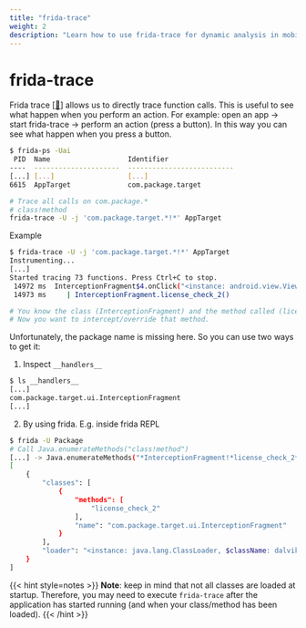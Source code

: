 ```yaml
---
title: "frida-trace"
weight: 2
description: "Learn how to use frida-trace for dynamic analysis in mobile pentesting. Trace function calls, identify methods, and understand application behavior during security assessments."
---
```


# frida-trace

Frida trace \[[🔗](https://frida.re/docs/frida-trace/)] allows us to directly trace function calls. This is useful to see what happen when you perform an action. For example: open an app -> start frida-trace -> perform an action (press a button). In this way you can see what happen when you press a button.

```sh
$ frida-ps -Uai
 PID  Name                   Identifier                
----  ---------------------  --------------------------
[...] [...]                  [...]      
6615  AppTarget              com.package.target
```

```sh
# Trace all calls on com.package.*
# class!method
frida-trace -U -j 'com.package.target.*!*' AppTarget
```

Example

```sh
$ frida-trace -U -j 'com.package.target.*!*' AppTarget
Instrumenting...
[...]
Started tracing 73 functions. Press Ctrl+C to stop.
 14972 ms  InterceptionFragment$4.onClick("<instance: android.view.View, $className: com.google.android.material.button.MaterialButton>")
 14973 ms     | InterceptionFragment.license_check_2()

# You know the class (InterceptionFragment) and the method called (license_check_2())
# Now you want to intercept/override that method. 
```

Unfortunately, the package name is missing here. So you can use two ways to get it:

1. Inspect `__handlers__`

```sh
$ ls __handlers__
[...]
com.package.target.ui.InterceptionFragment
[...]
```

2. By using frida. E.g. inside frida REPL

```sh
$ frida -U Package
# Call Java.enumerateMethods("class!method")
[...] -> Java.enumerateMethods("*InterceptionFragment!*license_check_2*")
[
    {
        "classes": [
            {
                "methods": [
                    "license_check_2"
                ],
                "name": "com.package.target.ui.InterceptionFragment"
            }
        ],
        "loader": "<instance: java.lang.ClassLoader, $className: dalvik.system.PathClassLoader>"
    }
]
```

{{< hint style=notes >}}
**Note**: keep in mind that not all classes are loaded at startup. Therefore, you may need to execute `frida-trace` after the application has started running (and when your class/method has been loaded).
{{< /hint >}}
